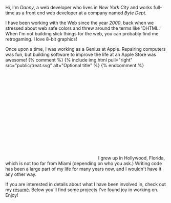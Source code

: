 Hi, I'm *Danny*, a web developer who lives in *New York City* and works full-time as a front end web developer at a company named *Byte Dept.*

I have been working with the Web since the year *2000*, back when we stressed about web safe colors and threw around the terms like 'DHTML.' When I'm not building slick things for the web, you can probably find me retrogaming. I love 8-bit graphics!

Once upon a time, I was working as a Genius at Apple. Repairing computers was fun, but building software to improve the life at an Apple Store was awesome!
{% comment %}
{% include img.html pull="right" src="public/treat.svg" alt="Optional title" %}
{% endcomment %}
<svg class="right" id="treat" width="286" height="286" ></svg>
I grew up in Hollywood, Florida, which is not too far from Miami (depending on who you ask.) Writing code has been a large part of my life for many years now, and I wouldn't have it any other way.

If you are interested in details about what I have been involved in, check out my [résumé](/resume/). Below you'll find some projects I've found joy in working on. Enjoy!
